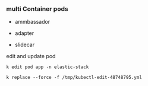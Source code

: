 ### multi Container pods

- ammbassador

- adapter

- slidecar

edit and update pod

```
k edit pod app -n elastic-stack

k replace --force -f /tmp/kubectl-edit-48748795.yml
```

